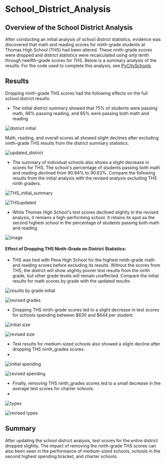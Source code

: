 # School_District_Analysis
## Overview of the School District Analysis
After conducting an initial analysis of school district statistics, evidence was discovered that math and reading scores for ninth-grade students at Thomas High School (THS) had been altered. These ninth-grade scores were dropped and district statistics were recalculated using only tenth through twelfth-grade scores for THS. Below is a summary analysis of the results. For the code used to complete this analysis, see [PyCitySchools](/PyCitySchools_Challenge)

## Results
Dropping ninth-grade THS scores had the following effects on the full school district results:
- The initial district summary showed that 75% of students were passing math, 86% passing reading, and 65% were passing both math and reading

![district initial](https://user-images.githubusercontent.com/79542537/112764928-b0644000-8fd8-11eb-9525-fc5f107bdca1.png)

Math, reading, and overall scores all showed slight declines after excluding ninth-grade THS results from the district summary statistics.

![updated_district](https://user-images.githubusercontent.com/79542537/112762271-c7049a00-8fcc-11eb-9066-93f9504180b6.png)

- The summary of individual schools also shows a slight decrease in scores for THS. The school's percentage of students passing both math and reading declined from 90.94% to 90.63%. Compare the following results from the initial analysis with the revised analysis excluding THS ninth graders.

![THS_initial_summary](https://user-images.githubusercontent.com/79542537/112762565-42b31680-8fce-11eb-9930-78ab6f39068a.png)

![THSupdated](https://user-images.githubusercontent.com/79542537/112762566-447cda00-8fce-11eb-9194-6b95e32e65ed.png)
- While Thomas High School's test scores declined slightly in the revised analysis, it remians a high-performing school. It retains its spot as the second highest school in the percentage of students passing both math and reading.

![image](https://user-images.githubusercontent.com/79542537/112762640-bd7c3180-8fce-11eb-81bd-cc6d9cef9115.png)

#### Effect of Dropping THS Ninth-Grade on District Statistics:
- THS was tied with Pena High School for the highest ninth-grade math and reading scores before excluding its results. Without the scores from THS, the district will show slightly poorer test results from the ninth grade, but other grade levels will remain unaffected. Compare the initial results for math scores by grade with the updated results:

![results by grade initial](https://user-images.githubusercontent.com/79542537/112765616-f1118880-8fdb-11eb-88e7-9b7ce85401ca.png)

![revised grades](https://user-images.githubusercontent.com/79542537/112765622-fb338700-8fdb-11eb-844b-253232f1423c.png)

 - Dropping THS ninth-grade scores led to a slight decrease in test scores for schools spending between $630 and $644 per student.
    
![initial size](https://user-images.githubusercontent.com/79542537/112765864-3a160c80-8fdd-11eb-99d4-32bd244076a8.png)

![revised size](https://user-images.githubusercontent.com/79542537/112765868-3d10fd00-8fdd-11eb-9b75-7d197e4cbba6.png)
  
- Test results for medium-sized schools also showed a slight decline after dropping THS ninth_grades scores.
- 
![initial spending](https://user-images.githubusercontent.com/79542537/112765879-4b5f1900-8fdd-11eb-86e0-8d8f31e33509.png)

![revised spending](https://user-images.githubusercontent.com/79542537/112765881-4d28dc80-8fdd-11eb-9379-89692f3ac95f.png)

 - Finally, removing THS ninth_grades scores led to a small decrease in the average test scores for charter schools. 
 - 
![types](https://user-images.githubusercontent.com/79542537/112766278-fe7c4200-8fde-11eb-9bc0-e312a756fd33.png) 

![revised types](https://user-images.githubusercontent.com/79542537/112766195-a0e7f580-8fde-11eb-91a8-0c4fde5e2332.png)

## Summary
After updating the school district analysis, test scores for the entire district dropped slightly. The impact of removing the ninth-grade THS scores can also been seen in the performance of medium-sized schools, schools in the second highest spending bracket, and charter schools.
